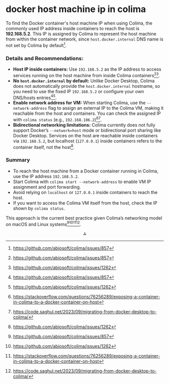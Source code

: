 

# docker host machine ip in colima

To find the Docker container's host machine IP when using Colima, the commonly used IP address inside containers to reach the host is **192.168.5.2**. This IP is assigned by Colima to represent the host machine from within the container network, since `host.docker.internal` DNS name is not set by Colima by default[^1].

### Details and Recommendations:

- **Host IP inside containers:** Use `192.168.5.2` as the IP address to access services running on the host machine from inside Colima containers[^1][^2].
- **No `host.docker.internal` by default:** Unlike Docker Desktop, Colima does not automatically provide the `host.docker.internal` hostname, so you need to use the fixed IP `192.168.5.2` or configure your own DNS/hosts entries[^1][^2].
- **Enable network address for VM:** When starting Colima, use the `--network-address` flag to assign an external IP to the Colima VM, making it reachable from the host and containers. You can check the assigned IP with `colima status` (e.g., `192.168.106.2`)[^4][^5].
- **Bidirectional networking limitations:** Colima currently does not fully support Docker’s `--network=host` mode or bidirectional port sharing like Docker Desktop. Services on the host are reachable inside containers via `192.168.5.2`, but localhost (`127.0.0.1`) inside containers refers to the container itself, not the host[^2].


### Summary

- To reach the host machine from a Docker container running in Colima, use the IP address `192.168.5.2`.
- Start Colima with `colima start --network-address` to enable VM IP assignment and port forwarding.
- Avoid relying on `localhost` or `127.0.0.1` inside containers to reach the host.
- If you want to access the Colima VM itself from the host, check the IP shown by `colima status`.

This approach is the current best practice given Colima’s networking model on macOS and Linux systems[^1][^2][^4][^5].

<div style="text-align: center">⁂</div>

[^1]: https://github.com/abiosoft/colima/issues/857

[^2]: https://github.com/abiosoft/colima/issues/1262

[^3]: https://www.reddit.com/r/docker/comments/1eggtq2/custom_docker_container_ip_on_macos_with_colima/

[^4]: https://stackoverflow.com/questions/76256289/exposing-a-container-in-colima-to-a-docker-container-on-host

[^5]: https://code.saghul.net/2023/09/migrating-from-docker-desktop-to-colima/

[^6]: https://golang.testcontainers.org/system_requirements/using_colima/

[^7]: https://discuss.hashicorp.com/t/nomad-service-discovery-on-macos-returns-loopback-ip/53046

[^8]: https://forums.docker.com/t/how-to-reach-localhost-on-host-from-docker-container/113321

